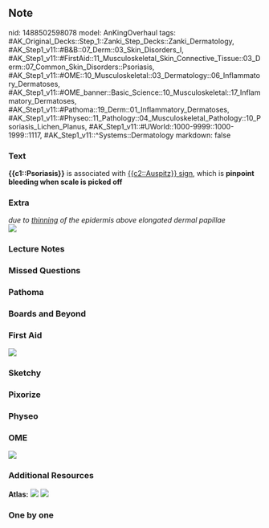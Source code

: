 ## Note
nid: 1488502598078
model: AnKingOverhaul
tags: #AK_Original_Decks::Step_1::Zanki_Step_Decks::Zanki_Dermatology, #AK_Step1_v11::#B&B::07_Derm::03_Skin_Disorders_I, #AK_Step1_v11::#FirstAid::11_Musculoskeletal_Skin_Connective_Tissue::03_Derm::07_Common_Skin_Disorders::Psoriasis, #AK_Step1_v11::#OME::10_Musculoskeletal::03_Dermatology::06_Inflammatory_Dermatoses, #AK_Step1_v11::#OME_banner::Basic_Science::10_Musculoskeletal::17_Inflammatory_Dermatoses, #AK_Step1_v11::#Pathoma::19_Derm::01_Inflammatory_Dermatoses, #AK_Step1_v11::#Physeo::11_Pathology::04_Musculoskeletal_Pathology::10_Psoriasis_Lichen_Planus, #AK_Step1_v11::#UWorld::1000-9999::1000-1999::1117, #AK_Step1_v11::^Systems::Dermatology
markdown: false

### Text
<div>
  <b>{{c1::Psoriasis}}</b> is associated with <u>{{c2::Auspitz}}
  sign</u>, which is <b>pinpoint bleeding when scale is picked
  off</b>
</div>

### Extra
<div>
  <i>due to <u>thinning</u> of the epidermis above elongated dermal
  papillae</i>
</div>
<div><img src="paste-474482217058751.jpg"></div>

### Lecture Notes


### Missed Questions


### Pathoma


### Boards and Beyond


### First Aid
<img src="tmpmqPlHm.png">

### Sketchy


### Pixorize


### Physeo


### OME
<div class="ome-widget">
  <a href=
  "https://onlinemeded.org/spa/musculoskeletal/inflammatory-dermatoses/acquire?ref=anki">
  <img src="_OME_AnkiFlashcards_Lesson_1.png"></a>
</div>

### Additional Resources
<b>Atlas:</b> <img src="tmp7jURhO.png"> <img src="tmpbMLix8.png">

### One by one

